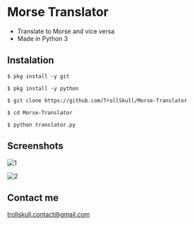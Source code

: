 # Morse Translator
- Translate to Morse and vice versa
- Made in Python 3

## Instalation
	$ pkg install -y git

	$ pkg install -y python

	$ git clone https://github.com/TrollSkull/Morse-Translator

	$ cd Morse-Translator

	$ python translator.py

## Screenshots

![1](https://user-images.githubusercontent.com/64570084/94212137-bce0d200-fea9-11ea-821a-d06a2e89bc19.jpg)

![2](https://user-images.githubusercontent.com/64570084/94212147-c66a3a00-fea9-11ea-868d-2c28d831bfc4.jpg)

## Contact me
trollskull.contact@gmail.com

